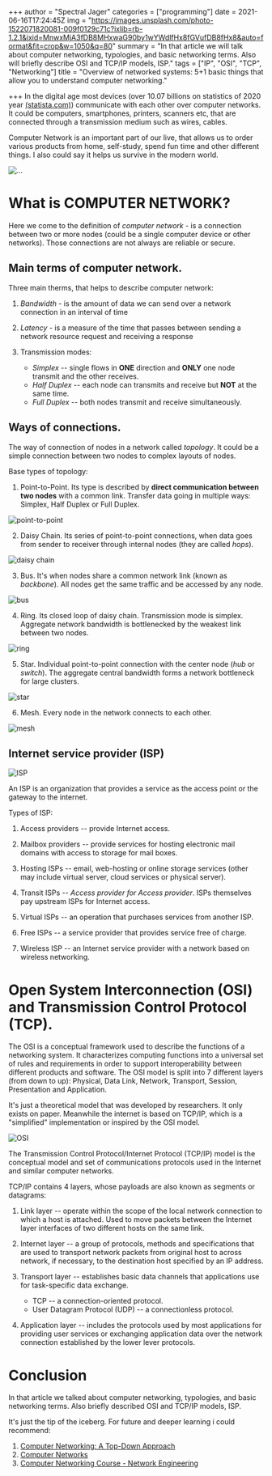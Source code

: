 +++
author = "Spectral Jager"
categories = ["programming"]
date = 2021-06-16T17:24:45Z
img = "https://images.unsplash.com/photo-1522071820081-009f0129c71c?ixlib=rb-1.2.1&ixid=MnwxMjA3fDB8MHxwaG90by1wYWdlfHx8fGVufDB8fHx8&auto=format&fit=crop&w=1050&q=80"
summary = "In that article we will talk about computer networking, typologies, and basic networking terms. Also will briefly describe OSI and TCP/IP models, ISP."
tags = ["IP", "OSI", "TCP", "Networking"]
title = "Overview of networked systems: 5+1 basic things that allow you to understand computer networking."

+++
In the digital age most devices (over 10.07 billions on statistics of 2020 year [(statista.com)](https://www.statista.com/statistics/1183457/iot-connected-devices-worldwide/)) communicate with each other over computer networks. It could be computers, smartphones, printers, scanners etc, that are connected through a transmission medium such as wires, cables.

Computer Network is an important part of our live, that allows us to order various products from home, self-study, spend fun time and other different things. I also could say it helps us survive in the modern world.

![...](https://images.unsplash.com/photo-1483389127117-b6a2102724ae)

# What is COMPUTER NETWORK?

Here we come to the definition of _computer network_ - is a connection between two or more nodes (could be a single computer device or other networks). Those connections are not always are reliable or secure.

## Main terms of computer network.

Three main therms, that helps to describe computer network:

1. _Bandwidth_ - is the amount of data we can send over a network connection in an interval of time

2. _Latency_ - is a measure of the time that passes between sending a network resource request and receiving a response

3. Transmission modes:
	- _Simplex_ -- single flows in **ONE** direction and **ONLY** one node transmit and the other receives.
	- _Half Duplex_ -- each node can transmits and receive but **NOT** at the same time.
	- _Full Duplex_ -- both nodes transmit and receive simultaneously.

## Ways of connections.

The way of connection of nodes in a network called _topology_. It could be a simple connection between two nodes to complex layouts of nodes.

Base types of topology:

1. Point-to-Point. Its type is described by **direct communication between two nodes** with a common link. Transfer data going in multiple ways: Simplex, Half Duplex or Full Duplex.

![point-to-point](https://www.myworkingnet.com/wp-content/uploads/2021/02/Point-to-Point-Network-Topology.png)

2. Daisy Chain. Its series of point-to-point connections, when data goes from sender to receiver through internal nodes (they are called _hops_).

![daisy chain](https://i.pinimg.com/originals/db/cc/d1/dbccd1be7e8731070d2fbf888a8807ae.png)

3. Bus. It's when nodes share a common network link (known as _backbone_). All nodes get the same traffic and be accessed by any node. 

![bus](https://i.pinimg.com/originals/d9/a9/74/d9a97433e7fff183ce32c70f80152720.png)

4. Ring. Its closed loop of daisy chain. Transmission mode is simplex. Aggregate network bandwidth is bottlenecked by the weakest link between two nodes.

![ring](https://www.myworkingnet.com/wp-content/uploads/2021/02/Ring-Topology-1024x645.png)

5. Star. Individual point-to-point connection with the center node (_hub_ or _switch_). The aggregate central bandwidth forms a network bottleneck for large clusters.

![star](https://www.myworkingnet.com/wp-content/uploads/2020/01/Star-topology.png)

6. Mesh. Every node in the network connects to each other.

![mesh](https://www.myworkingnet.com/wp-content/uploads/2021/02/Mesh-Topology-1024x632.png)

## Internet service provider (ISP)

![ISP](https://upload.wikimedia.org/wikipedia/commons/thumb/9/9f/Internet_Connectivity_Access_layer.svg/800px-Internet_Connectivity_Access_layer.svg.png)

An ISP is an organization that provides a service as the access point or the gateway to the internet.

Types of ISP:

1. Access providers -- provide Internet access.

2. Mailbox providers -- provide services for hosting electronic mail domains with access to storage for mail boxes.

3. Hosting ISPs -- email, web-hosting or online storage services (other may include virtual server, cloud services or physical server).

4. Transit ISPs -- _Access provider for Access provider_. ISPs themselves pay upstream ISPs for Internet access.

5. Virtual ISPs -- an operation that purchases services from another ISP.

6. Free ISPs -- a service provider that provides service free of charge.

7. Wireless ISP -- an Internet service provider with a network based on wireless networking.

# Open System Interconnection (OSI) and Transmission Control Protocol (TCP).

The OSI is a conceptual framework used to describe the functions of a networking system. It characterizes computing functions into a universal set of rules and requirements in order to support interoperability between different products and software. The OSI model is split into 7 different layers (from down to up): Physical, Data Link, Network, Transport, Session, Presentation and Application.

It's just a theoretical model that was developed by researchers. It only exists on paper. Meanwhile the internet is based on TCP/IP, which is a "simplified" implementation or inspired by the OSI model.

![OSI](https://media.fs.com/images/community/wp-content/uploads/2017/11/comparison-of-OSI-and-TCPIP.jpg)

The Transmission Control Protocol/Internet Protocol (TCP/IP) model is the conceptual model and set of communications protocols used in the Internet and similar computer networks.

TCP/IP contains 4 layers, whose payloads are also known as segments or datagrams:

1. Link layer -- operate within the scope of the local network connection to which a host is attached. Used to move packets between the Internet layer interfaces of two different hosts on the same link.

2. Internet layer -- a group of protocols, methods and specifications that are used to transport network packets from original host to across network, if necessary, to the destination host specified by an IP address.

3. Transport layer -- establishes basic data channels that applications use for task-specific data exchange.
	- TCP -- a connection-oriented protocol.
	- User Datagram Protocol (UDP) -- a connectionless protocol.
    
4. Application layer -- includes the protocols used by most applications for providing user services or exchanging application data over the network connection established by the lower lever protocols.

# Conclusion

In that article we talked about computer networking, typologies, and basic networking terms. Also briefly described OSI and TCP/IP models, ISP.

It's just the tip of the iceberg. For future and deeper learning i could recommend:

1. [Computer Networking: A Top-Down Approach](https://www.amazon.co.uk/dp/0133594149)
2. [Computer Networks](https://www.amazon.co.uk/dp/9332518742)
3. [Computer Networking Course - Network Engineering](https://www.youtube.com/watch?v=qiQR5rTSshw)
